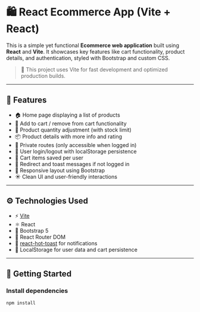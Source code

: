 # 🛍️ React Ecommerce App (Vite + React)

This is a simple yet functional **Ecommerce web application** built using **React** and **Vite**. It showcases key features like cart functionality, product details, and authentication, styled with Bootstrap and custom CSS.

> 🚀 This project uses Vite for fast development and optimized production builds.

---

## 🧩 Features

- 🏠 Home page displaying a list of products
- 🛒 Add to cart / remove from cart functionality
- 🔢 Product quantity adjustment (with stock limit)
- 📦 Product details with more info and rating
- 🔐 Private routes (only accessible when logged in)
- 👤 User login/logout with localStorage persistence
- 💾 Cart items saved per user
- 🚫 Redirect and toast messages if not logged in
- 📱 Responsive layout using Bootstrap
- ☀️ Clean UI and user-friendly interactions

---

## ⚙️ Technologies Used

- ⚡ [Vite](https://vitejs.dev/)
- ⚛️ React
- 🎨 Bootstrap 5
- 🔁 React Router DOM
- 🍞 [react-hot-toast](https://react-hot-toast.com/) for notifications
- 🧠 LocalStorage for user data and cart persistence

---

## 🚀 Getting Started

### Install dependencies

```bash
npm install
```
